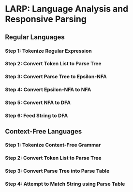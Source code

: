 # LARP: Language Analysis and Responsive Parsing

## Regular Languages

### Step 1: Tokenize Regular Expression

### Step 2: Convert Token List to Parse Tree

### Step 3: Convert Parse Tree to Epsilon-NFA

### Step 4: Convert Epsilon-NFA to NFA

### Step 5: Convert NFA to DFA

### Step 6: Feed String to DFA

## Context-Free Languages

### Step 1: Tokenize Context-Free Grammar

### Step 2: Convert Token List to Parse Tree

### Step 3: Convert Parse Tree into Parse Table

### Step 4: Attempt to Match String using Parse Table
